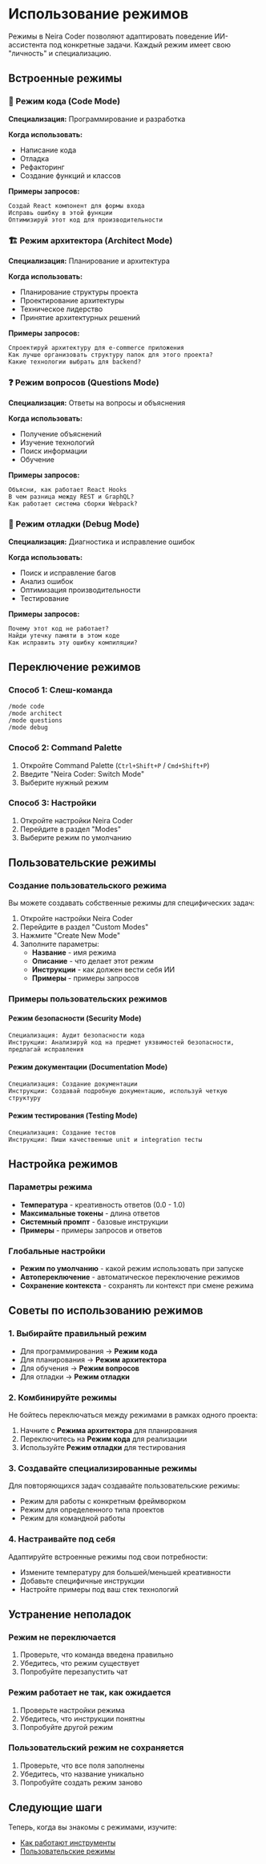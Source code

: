 # Использование режимов

Режимы в Neira Coder позволяют адаптировать поведение ИИ-ассистента под конкретные задачи. Каждый режим имеет свою "личность" и специализацию.

## Встроенные режимы

### 🚀 Режим кода (Code Mode)

**Специализация:** Программирование и разработка

**Когда использовать:**

- Написание кода
- Отладка
- Рефакторинг
- Создание функций и классов

**Примеры запросов:**

```
Создай React компонент для формы входа
Исправь ошибку в этой функции
Оптимизируй этот код для производительности
```

### 🏗️ Режим архитектора (Architect Mode)

**Специализация:** Планирование и архитектура

**Когда использовать:**

- Планирование структуры проекта
- Проектирование архитектуры
- Техническое лидерство
- Принятие архитектурных решений

**Примеры запросов:**

```
Спроектируй архитектуру для e-commerce приложения
Как лучше организовать структуру папок для этого проекта?
Какие технологии выбрать для backend?
```

### ❓ Режим вопросов (Questions Mode)

**Специализация:** Ответы на вопросы и объяснения

**Когда использовать:**

- Получение объяснений
- Изучение технологий
- Поиск информации
- Обучение

**Примеры запросов:**

```
Объясни, как работает React Hooks
В чем разница между REST и GraphQL?
Как работает система сборки Webpack?
```

### 🐛 Режим отладки (Debug Mode)

**Специализация:** Диагностика и исправление ошибок

**Когда использовать:**

- Поиск и исправление багов
- Анализ ошибок
- Оптимизация производительности
- Тестирование

**Примеры запросов:**

```
Почему этот код не работает?
Найди утечку памяти в этом коде
Как исправить эту ошибку компиляции?
```

## Переключение режимов

### Способ 1: Слеш-команда

```
/mode code
/mode architect
/mode questions
/mode debug
```

### Способ 2: Command Palette

1. Откройте Command Palette (`Ctrl+Shift+P` / `Cmd+Shift+P`)
2. Введите "Neira Coder: Switch Mode"
3. Выберите нужный режим

### Способ 3: Настройки

1. Откройте настройки Neira Coder
2. Перейдите в раздел "Modes"
3. Выберите режим по умолчанию

## Пользовательские режимы

### Создание пользовательского режима

Вы можете создавать собственные режимы для специфических задач:

1. Откройте настройки Neira Coder
2. Перейдите в раздел "Custom Modes"
3. Нажмите "Create New Mode"
4. Заполните параметры:
    - **Название** - имя режима
    - **Описание** - что делает этот режим
    - **Инструкции** - как должен вести себя ИИ
    - **Примеры** - примеры запросов

### Примеры пользовательских режимов

#### Режим безопасности (Security Mode)

```
Специализация: Аудит безопасности кода
Инструкции: Анализируй код на предмет уязвимостей безопасности, предлагай исправления
```

#### Режим документации (Documentation Mode)

```
Специализация: Создание документации
Инструкции: Создавай подробную документацию, используй четкую структуру
```

#### Режим тестирования (Testing Mode)

```
Специализация: Создание тестов
Инструкции: Пиши качественные unit и integration тесты
```

## Настройка режимов

### Параметры режима

- **Температура** - креативность ответов (0.0 - 1.0)
- **Максимальные токены** - длина ответов
- **Системный промпт** - базовые инструкции
- **Примеры** - примеры запросов и ответов

### Глобальные настройки

- **Режим по умолчанию** - какой режим использовать при запуске
- **Автопереключение** - автоматическое переключение режимов
- **Сохранение контекста** - сохранять ли контекст при смене режима

## Советы по использованию режимов

### 1. Выбирайте правильный режим

- Для программирования → **Режим кода**
- Для планирования → **Режим архитектора**
- Для обучения → **Режим вопросов**
- Для отладки → **Режим отладки**

### 2. Комбинируйте режимы

Не бойтесь переключаться между режимами в рамках одного проекта:

1. Начните с **Режима архитектора** для планирования
2. Переключитесь на **Режим кода** для реализации
3. Используйте **Режим отладки** для тестирования

### 3. Создавайте специализированные режимы

Для повторяющихся задач создавайте пользовательские режимы:

- Режим для работы с конкретным фреймворком
- Режим для определенного типа проектов
- Режим для командной работы

### 4. Настраивайте под себя

Адаптируйте встроенные режимы под свои потребности:

- Измените температуру для большей/меньшей креативности
- Добавьте специфичные инструкции
- Настройте примеры под ваш стек технологий

## Устранение неполадок

### Режим не переключается

1. Проверьте, что команда введена правильно
2. Убедитесь, что режим существует
3. Попробуйте перезапустить чат

### Режим работает не так, как ожидается

1. Проверьте настройки режима
2. Убедитесь, что инструкции понятны
3. Попробуйте другой режим

### Пользовательский режим не сохраняется

1. Проверьте, что все поля заполнены
2. Убедитесь, что название уникально
3. Попробуйте создать режим заново

## Следующие шаги

Теперь, когда вы знакомы с режимами, изучите:

- [Как работают инструменты](./how-tools-work.md)
- [Пользовательские режимы](../advanced-usage/custom-modes.md)
